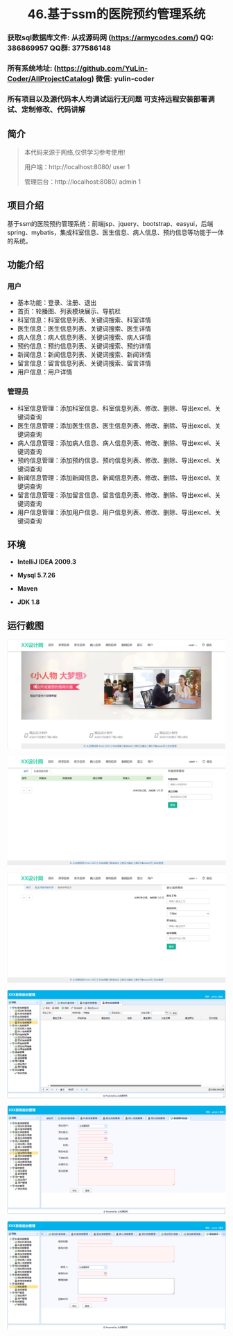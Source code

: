 <p><h1 align="center">46.基于ssm的医院预约管理系统</h1></p>

###  获取sql数据库文件: 从戎源码网 (https://armycodes.com/) QQ: 386869957 QQ群: 377586148 
###  所有系统地址: (https://github.com/YuLin-Coder/AllProjectCatalog) 微信: yulin-coder
###  所有项目以及源代码本人均调试运行无问题 可支持远程安装部署调试、定制修改、代码讲解

## 简介

> 本代码来源于网络,仅供学习参考使用!
> 
> 用户端：http://localhost:8080/
> user 1
> 
> 管理后台：http://localhost:8080/
> admin 1
> 

## 项目介绍
基于ssm的医院预约管理系统：前端jsp、jquery、bootstrap、easyui，后端 spring、mybatis，集成科室信息、医生信息、病人信息、预约信息等功能于一体的系统。

## 功能介绍

### 用户

- 基本功能：登录、注册、退出
- 首页：轮播图、列表模块展示、导航栏
- 科室信息：科室信息列表、关键词搜索、科室详情
- 医生信息：医生信息列表、关键词搜索、医生详情
- 病人信息：病人信息列表、关键词搜索、病人详情
- 预约信息：预约信息列表、关键词搜索、预约详情
- 新闻信息：新闻信息列表、关键词搜索、新闻详情
- 留言信息：留言信息列表、关键词搜索、留言详情
- 用户信息：用户详情

### 管理员

- 科室信息管理：添加科室信息、科室信息列表、修改、删除、导出excel、关键词查询
- 医生信息管理：添加医生信息、医生信息列表、修改、删除、导出excel、关键词查询
- 病人信息管理：添加病人信息、病人信息列表、修改、删除、导出excel、关键词查询
- 预约信息管理：添加预约信息、预约信息列表、修改、删除、导出excel、关键词查询
- 新闻信息管理：添加新闻信息、新闻信息列表、修改、删除、导出excel、关键词查询
- 留言信息管理：添加留言信息、留言信息列表、修改、删除、导出excel、关键词查询
- 用户信息管理：添加用户信息、用户信息列表、修改、删除、导出excel、关键词查询

## 环境

- <b>IntelliJ IDEA 2009.3</b>

- <b>Mysql 5.7.26</b>

- <b>Maven</b>

- <b>JDK 1.8</b>


## 运行截图
![](screenshot/1.png)

![](screenshot/2.png)

![](screenshot/3.png)

![](screenshot/4.png)

![](screenshot/5.png)

![](screenshot/6.png)
